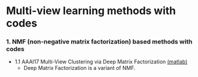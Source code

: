 # Multi-view learning methods with codes
### 1. NMF (non-negative matrix factorization) based methods with codes
 * 1.1 AAAI17 Multi-View Clustering via Deep Matrix Factorization [(matlab)](https://github.com/hdzhao/DMF_MVC)
    - Deep Matrix Factorization is a variant of NMF.
